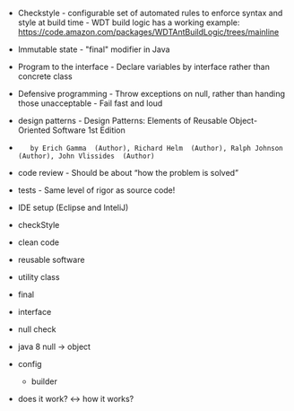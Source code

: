 - Checkstyle
        - configurable set of automated rules to enforce syntax and style at build time
        - WDT build logic has a working example: https://code.amazon.com/packages/WDTAntBuildLogic/trees/mainline
       
- Immutable state
        - "final" modifier in Java
       
- Program to the interface
        - Declare variables by interface rather than concrete class
       
- Defensive programming
        - Throw exceptions on null, rather than handing those unacceptable
        - Fail fast and loud
       
- design patterns
        - Design Patterns: Elements of Reusable Object-Oriented Software 1st Edition
-        by Erich Gamma  (Author), Richard Helm  (Author), Ralph Johnson  (Author), John Vlissides  (Author)
- code review
        - Should be about “how the problem is solved”
- tests
        - Same level of rigor as source code!
- IDE setup (Eclipse and InteliJ)

 - checkStyle
 - clean code
 - reusable software
 
 - utility class
 - final 
 - interface
 - null check
 - java 8 null -> object
 - config
    - builder
 
 - does it work? <-> how it works?